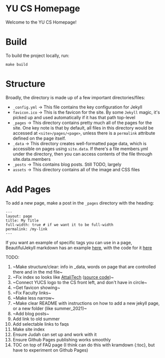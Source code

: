 # YU CS Homepage
Welcome to the YU CS Homepage!

# Build
To build the project locally, run:
```
make build
```

# Structure
Broadly, the directory is made up of a few important directories/files:
- `_config.yml` &rarr; This file contains the key configuration for Jekyll
- `favicon.ico` &rarr; This is the favicon for the site. By some `Jekyll` magic, it's picked up and used automatically if it has that path top-level
- `_pages` &rarr; This directory contains pretty much all of the pages for the site. One key note is that by default, all files in this directory would be accessed at `<site>/pages/<page>`, unless there is a `permalink` attribute defined on the page itself.
- `_data` &rarr; This directory creates well-formatted page data, which is accessible on pages using `site.data`. If there's a file members.yml under the directory, then you can access contents of the file through site.data.members
- `_posts` &rarr; This contains blog posts. Still TODO, largely
- `assets` &rarr; This directory contains all of the image and CSS files

# Add Pages
To add a new page, make a post in the `_pages` directory with the heading:
```
---
layout: page
title: My Title
full-width: true # if we want it to be full-width
permalink: /my-link
---
```

If you want an example of specific tags you can use in a page, BeautifulJekyll markdown has an example [here](https://beautifuljekyll.com/2020-02-28-test-markdown/), with the code for it [here](https://raw.githubusercontent.com/daattali/beautiful-jekyll/master/_posts/2020-02-28-test-markdown.md)


TODO:
1. ~Make structure/clear: info in _data, words on page that are controlled there and in the md file~
2. ~Fix index so looks like [AttaliTech](https://attalitech.com) ([source code](https://github.com/daattali/attalitech))~
3. ~Connect YUCS logo to the CS front left, and don't have in circle~
4. ~Get favicon showing~
5. ~Fix Faculty links~
6. ~Make less narrow~
7. ~Make clear README with instructions on how to add a new jekyll page, or a new folder (like summer_2021)~
8.  ~Add blog posts~
9.  Add link to old summer
10. Add selectable links to faqs
11. Make site index
12. Ensure Judah can set up and work with it
13. Ensure Github Pages publishing works smoothly
14. TOC on top of FAQ page (I think can do this with kramdown {:toc}, but have to experiment on Github Pages)
